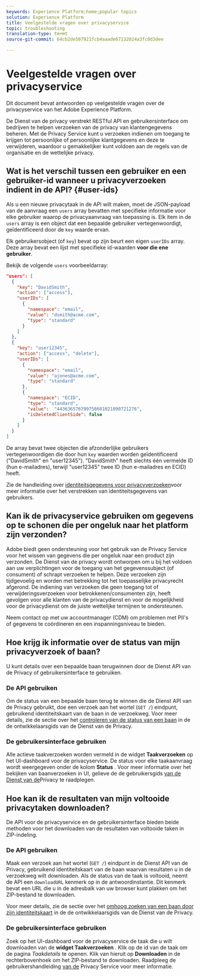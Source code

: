 ```yaml
---
keywords: Experience Platform;home;popular topics
solution: Experience Platform
title: Veelgestelde vragen over privacyservice
topic: troubleshooting
translation-type: tm+mt
source-git-commit: 64cb2de507921fcb4aaade67132024a3fc0d3dee

---
```



# Veelgestelde vragen over privacyservice

Dit document bevat antwoorden op veelgestelde vragen over de privacyservice van het Adobe Experience Platform.

De Dienst van de privacy verstrekt RESTful API en gebruikersinterface om bedrijven te helpen verzoeken van de privacy van klantengegevens beheren. Met de Privacy Service kunt u verzoeken indienen om toegang te krijgen tot persoonlijke of persoonlijke klantgegevens en deze te verwijderen, waardoor u gemakkelijker kunt voldoen aan de regels van de organisatie en de wettelijke privacy.

## Wat is het verschil tussen een gebruiker en een gebruiker-id wanneer u privacyverzoeken indient in de API? {#user-ids}

Als u een nieuwe privacytaak in de API wilt maken, moet de JSON-payload van de aanvraag een `users` array bevatten met specifieke informatie voor elke gebruiker waarop de privacyaanvraag van toepassing is. Elk item in de `users` array is een object dat een bepaalde gebruiker vertegenwoordigt, geïdentificeerd door de `key` waarde ervan.

Elk gebruikersobject (of `key`) bevat op zijn beurt een eigen `userIDs` array. Deze array bevat een lijst met specifieke id-waarden **voor die ene gebruiker**.

Bekijk de volgende `users` voorbeeldarray:

```json
"users": [
  {
    "key": "DavidSmith",
    "action": ["access"],
    "userIDs": [
      {
        "namespace": "email",
        "value": "dsmith@acme.com",
        "type": "standard"
      }
    ]
  },
  {
    "key": "user12345",
    "action": ["access", "delete"],
    "userIDs": [
      {
        "namespace": "email",
        "value": "ajones@acme.com",
        "type": "standard"
      },
      {
        "namespace": "ECID",
        "type": "standard",
        "value":  "443636576799758681021090721276",
        "isDeletedClientSide": false
      }
    ]
  }
]
```

De array bevat twee objecten die afzonderlijke gebruikers vertegenwoordigen die door hun `key` waarden worden geïdentificeerd (&quot;DavidSmith&quot; en &quot;user12345&quot;). &quot;DavidSmith&quot; heeft slechts één vermelde ID (hun e-mailadres), terwijl &quot;user12345&quot; twee ID (hun e-mailadres en ECID) heeft.

Zie de handleiding over [identiteitsgegevens voor privacyverzoeken](identity-data.md)voor meer informatie over het verstrekken van identiteitsgegevens van gebruikers.


## Kan ik de privacyservice gebruiken om gegevens op te schonen die per ongeluk naar het platform zijn verzonden?

Adobe biedt geen ondersteuning voor het gebruik van de Privacy Service voor het wissen van gegevens die per ongeluk naar een product zijn verzonden. De Dienst van de privacy wordt ontworpen om u bij het voldoen aan uw verplichtingen voor de toegang van het gegevenssubject (of consument) of schrapt verzoeken te helpen. Deze verzoeken zijn tijdgevoelig en worden met betrekking tot het toepasselijke privacyrecht afgerond. De indiening van verzoeken die geen toegang tot of verwijderingsverzoeken voor betrokkenen/consumenten zijn, heeft gevolgen voor alle klanten van de privacydienst en voor de mogelijkheid voor de privacydienst om de juiste wettelijke termijnen te ondersteunen.

Neem contact op met uw accountmanager (CDM) om problemen met PII&#39;s of gegevens te coördineren en een inspanningsniveau te bieden.

## Hoe krijg ik informatie over de status van mijn privacyverzoek of baan?

U kunt details over een bepaalde baan terugwinnen door de Dienst API van de Privacy of gebruikersinterface te gebruiken.

### De API gebruiken

Om de status van een bepaalde baan terug te winnen die de Dienst API van de Privacy gebruikt, doe een verzoek aan het wortel (`GET /`) eindpunt, gebruikend identiteitskaart van de baan in de verzoekweg. Voor meer details, zie de sectie over het [controleren van de status van een baan](api/privacy-jobs.md#check-the-status-of-a-job) in de de ontwikkelaarsgids van de Dienst van de Privacy.

### De gebruikersinterface gebruiken

Alle actieve taakverzoeken worden vermeld in de widget **Taakverzoeken** op het UI-dashboard voor de privacyservice. De status voor elke taakaanvraag wordt weergegeven onder de kolom **Status** . Voor meer informatie over het bekijken van baanverzoeken in UI, gelieve de de gebruikersgids [van de Dienst van de](ui/user-guide.md)Privacy te raadplegen.

## Hoe kan ik de resultaten van mijn voltooide privacytaken downloaden?

De API voor de privacyservice en de gebruikersinterface bieden beide methoden voor het downloaden van de resultaten van voltooide taken in ZIP-indeling.

### De API gebruiken

Maak een verzoek aan het wortel (`GET /`) eindpunt in de Dienst API van de Privacy, gebruikend identiteitskaart van de baan waarvan resultaten u in de verzoekweg wilt downloaden. Als de status van de taak is voltooid, neemt de API een `downloadURL` kenmerk op in de antwoordinstantie. Dit kenmerk bevat een URL die u in de adresbalk van uw browser kunt plakken om het ZIP-bestand te downloaden.

Voor meer details, zie de sectie over het [omhoog zoeken van een baan door zijn identiteitskaart](api/privacy-jobs.md#check-the-status-of-a-job) in de de ontwikkelaarsgids van de Dienst van de Privacy.

### De gebruikersinterface gebruiken

Zoek op het UI-dashboard voor de privacyservice de taak die u wilt downloaden van de **widget Taakverzoeken** . Klik op de id van de taak om de pagina _Taakdetails_ te openen. Klik van hieruit op **Downloaden** in de rechterbovenhoek om het ZIP-bestand te downloaden. Raadpleeg de gebruikershandleiding [van de](ui/user-guide.md) Privacy Service voor meer informatie.